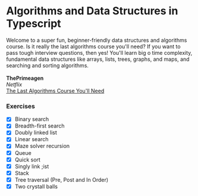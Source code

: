 # Algorithms and Data Structures in Typescript

Welcome to a super fun, beginner-friendly data structures and algorithms course. Is it really the last algorithms course you'll need? If you want to pass tough interview questions, then yes! You'll learn big o time complexity, fundamental data structures like arrays, lists, trees, graphs, and maps, and searching and sorting algorithms.<br><br>
**ThePrimeagen**<br>
*Netflix*<br>
[The Last Algorithms Course You'll Need](https://frontendmasters.com/courses/algorithms)

### Exercises

- [x] Binary search
- [x] Breadth-first search
- [x] Doubly linked list
- [x] Linear search
- [x] Maze solver recursion
- [x] Queue
- [x] Quick sort
- [x] Singly link ;ist
- [x] Stack
- [x] Tree traversal (Pre, Post and In Order)
- [x] Two crystall balls
